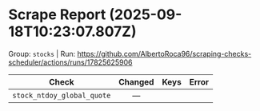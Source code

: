 # Scrape Report (2025-09-18T10:23:07.807Z)

Group: `stocks`  |  Run: https://github.com/AlbertoRoca96/scraping-checks-scheduler/actions/runs/17825625906

| Check | Changed | Keys | Error |
|---|:---:|:--|:--|
| `stock_ntdoy_global_quote` | — |  |  |
